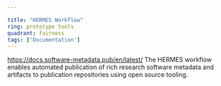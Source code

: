 ```yaml
---

title: "HERMES Workflow"
ring: prototype tools
quadrant: fairness
tags: ['Documentation']
---
```

https://docs.software-metadata.pub/en/latest/
The HERMES workflow enables automated publication of rich research software metadata and artifacts to publication repositories using open source tooling.

